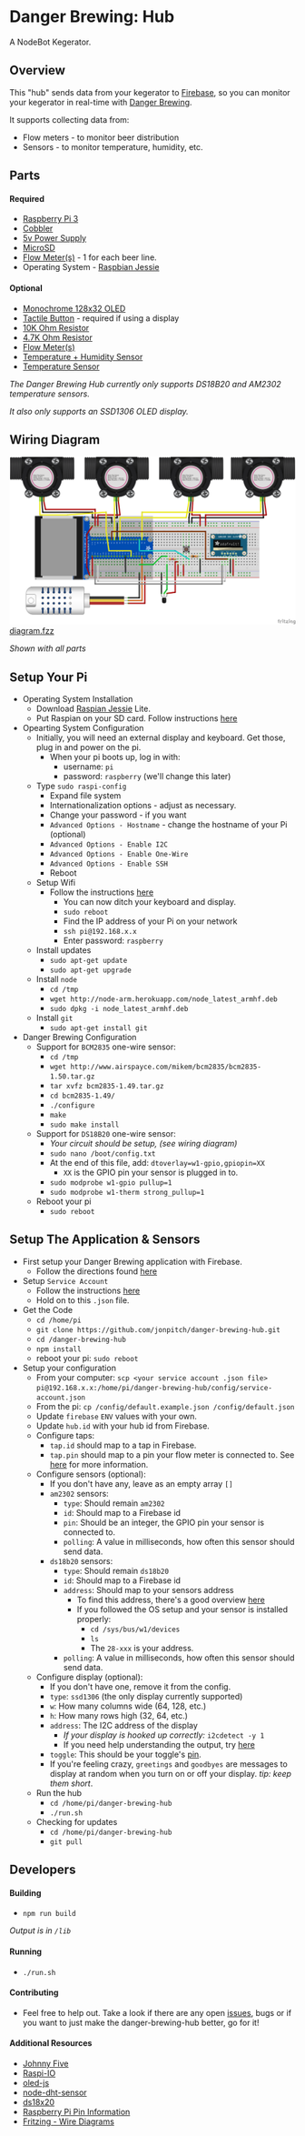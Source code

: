 # Danger Brewing: Hub
A NodeBot Kegerator.

## Overview
This "hub" sends data from your kegerator to [Firebase](https://firebase.google.com/), so you can monitor your kegerator in real-time with [Danger Brewing](https://github.com/jonpitch/danger-brewing).

It supports collecting data from:
* Flow meters - to monitor beer distribution
* Sensors - to monitor temperature, humidity, etc.

## Parts

#### Required
* [Raspberry Pi 3](https://www.adafruit.com/products/3055)
* [Cobbler](https://www.adafruit.com/products/2028)
* [5v Power Supply](https://www.adafruit.com/product/1995)
* [MicroSD](https://www.adafruit.com/products/2693)
* [Flow Meter(s)](https://www.adafruit.com/products/828) - 1 for each beer line.
* Operating System - [Raspbian Jessie](https://www.raspberrypi.org/downloads/raspbian/)

#### Optional
* [Monochrome 128x32 OLED](https://www.adafruit.com/products/931)
* [Tactile Button](https://www.adafruit.com/products/367) - required if using a display
* [10K Ohm Resistor](https://www.adafruit.com/products/2784)
* [4.7K Ohm Resistor](https://www.adafruit.com/products/2783)
* [Flow Meter(s)](https://www.adafruit.com/products/828)
* [Temperature + Humidity Sensor](https://www.adafruit.com/product/393)
* [Temperature Sensor](https://www.adafruit.com/product/381)

*The Danger Brewing Hub currently only supports DS18B20 and AM2302 temperature sensors.*

*It also only supports an SSD1306 OLED display.*

## Wiring Diagram
![alt text](assets/diagram.png "Wiring Diagram")
[diagram.fzz](assets/diagram.fzz)

*Shown with all parts*

## Setup Your Pi
* Operating System Installation
  * Download [Raspian Jessie](https://www.raspberrypi.org/downloads/raspbian/) Lite.
  * Put Raspian on your SD card. Follow instructions [here](https://www.raspberrypi.org/documentation/installation/installing-images/README.md)
* Opearting System Configuration
  * Initially, you will need an external display and keyboard. Get those, plug in and power on the pi.
    * When your pi boots up, log in with:
      * username: `pi`
      * password: `raspberry` (we'll change this later)
  * Type `sudo raspi-config`
    * Expand file system
    * Internationalization options - adjust as necessary.
    * Change your password - if you want
    * `Advanced Options - Hostname` - change the hostname of your Pi (optional)
    * `Advanced Options - Enable I2C`
    * `Advanced Options - Enable One-Wire`
    * `Advanced Options - Enable SSH`
    * Reboot
  * Setup Wifi
    * Follow the instructions [here](https://www.raspberrypi.org/documentation/configuration/wireless/wireless-cli.md)
      * You can now ditch your keyboard and display.
      * `sudo reboot`
      * Find the IP address of your Pi on your network
      * `ssh pi@192.168.x.x`
      * Enter password: `raspberry`
  * Install updates
    * `sudo apt-get update`
    * `sudo apt-get upgrade`
  * Install `node`
    * `cd /tmp`
    * `wget http://node-arm.herokuapp.com/node_latest_armhf.deb`
    * `sudo dpkg -i node_latest_armhf.deb`
  * Install `git`
    * `sudo apt-get install git`
* Danger Brewing Configuration
  * Support for `BCM2835` one-wire sensor:
    * `cd /tmp`
    * `wget http://www.airspayce.com/mikem/bcm2835/bcm2835-1.50.tar.gz`
    * `tar xvfz bcm2835-1.49.tar.gz`
    * `cd bcm2835-1.49/`
    * `./configure`
    * `make`
    * `sudo make install`
  * Support for `DS18B20` one-wire sensor:
    * *Your circuit should be setup, (see wiring diagram)*
    * `sudo nano /boot/config.txt`
    * At the end of this file, add: `dtoverlay=w1-gpio,gpiopin=XX`
      * `XX` is the GPIO pin your sensor is plugged in to.
    * `sudo modprobe w1-gpio pullup=1`
    * `sudo modprobe w1-therm strong_pullup=1`
  * Reboot your pi
    * `sudo reboot`

## Setup The Application & Sensors
* First setup your Danger Brewing application with Firebase.
  * Follow the directions found [here](https://github.com/jonpitch/danger-brewing#configuration)
* Setup `Service Account`
  * Follow the instructions [here](https://firebase.google.com/docs/server/setup)
  * Hold on to this `.json` file.
* Get the Code
  * `cd /home/pi`
  * `git clone https://github.com/jonpitch/danger-brewing-hub.git`
  * `cd /danger-brewing-hub`
  * `npm install`
  * reboot your pi: `sudo reboot`
* Setup your configuration
  * From your computer:
    `scp <your service account .json file> pi@192.168.x.x:/home/pi/danger-brewing-hub/config/service-account.json`
  * From the pi: `cp /config/default.example.json /config/default.json`
  * Update `firebase` `ENV` values with your own.
  * Update `hub.id` with your hub id from Firebase.
  * Configure taps:
    * `tap.id` should map to a tap in Firebase.
    * `tap.pin` should map to a pin your flow meter is connected to. See [here](https://github.com/nebrius/raspi-io/wiki/Pin-Information) for more information.
  * Configure sensors (optional):
    * If you don't have any, leave as an empty array `[]`
    * `am2302` sensors:
      * `type`: Should remain `am2302`
      * `id`: Should map to a Firebase id
      * `pin`: Should be an integer, the GPIO pin your sensor is connected to.
      * `polling`: A value in milliseconds, how often this sensor should send data.
    * `ds18b20` sensors:
      * `type`: Should remain `ds18b20`
      * `id`: Should map to a Firebase id
      * `address`: Should map to your sensors address
        * To find this address, there's a good overview [here](https://cdn-learn.adafruit.com/downloads/pdf/adafruits-raspberry-pi-lesson-11-ds18b20-temperature-sensing.pdf)
        * If you followed the OS setup and your sensor is installed properly:
          * `cd /sys/bus/w1/devices`
          * `ls`
          * The `28-xxx` is your address.
      * `polling`: A value in milliseconds, how often this sensor should send data.
  * Configure display (optional):
    * If you don't have one, remove it from the config.
    * `type`: `ssd1306` (the only display currently supported)
    * `w`: How many columns wide (64, 128, etc.)
    * `h`: How many rows high (32, 64, etc.)
    * `address`: The I2C address of the display
      * *If your display is hooked up correctly:* `i2cdetect -y 1`
      * If you need help understanding the output, try [here](https://learn.adafruit.com/adafruits-raspberry-pi-lesson-4-gpio-setup/configuring-i2c#testing-i2c)
    * `toggle`: This should be your toggle's [pin](https://github.com/nebrius/raspi-io/wiki/Pin-Information).
    * If you're feeling crazy, `greetings` and `goodbyes` are messages to display at random when you turn on or off your display. *tip: keep them short*.
  * Run the hub
    * `cd /home/pi/danger-brewing-hub`
    * `./run.sh`
  * Checking for updates
    * `cd /home/pi/danger-brewing-hub`
    * `git pull`

## Developers

#### Building
* `npm run build`

*Output is in `/lib`*

#### Running
* `./run.sh`

#### Contributing
* Feel free to help out. Take a look if there are any open [issues](https://github.com/jonpitch/danger-brewing-hub/issues), bugs or if you want to just make the danger-brewing-hub better, go for it!

#### Additional Resources
* [Johnny Five](http://johnny-five.io/)
* [Raspi-IO](https://github.com/nebrius/raspi-io)
* [oled-js](https://github.com/noopkat/oled-js)
* [node-dht-sensor](https://github.com/momenso/node-dht-sensor)
* [ds18x20](https://github.com/mraxus/ds18x20.js)
* [Raspberry Pi Pin Information](https://github.com/nebrius/raspi-io/wiki/Pin-Information)
* [Fritzing - Wire Diagrams](http://fritzing.org/home/)
